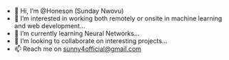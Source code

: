 - 👋 Hi, I’m @Honeson (Sunday Nwovu)
- 👀 I’m interested in working both remotely or onsite in machine learning and web development...
- 🌱 I’m currently learning Neural Networks...
- 💞️ I’m looking to collaborate on interesting projects...
- 📫 Reach me on sunny4official@gmail.com

<!---
Honeson/Honeson is a ✨ special ✨ repository because its `README.md` (this file) appears on your GitHub profile.
You can click the Preview link to take a look at your changes.
--->
